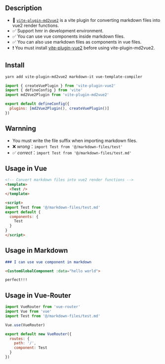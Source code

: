 ## Description

- 🌟 [`vite-plugin-md2vue2`](https://www.npmjs.com/package/vite-plugin-md2vue2) is a vite plugin for converting markdown files into vue2 render functions.
- ✅ Support hmr in development environment.
- ✅ You can use vue components inside markdown files.
- ✅ You can also use markdown files as components in vue files.
- ❗ You must install [vite-plugin-vue2](https://github.com/underfin/vite-plugin-vue2) before using vite-plugin-md2vue2.

## Install

```bash
yarn add vite-plugin-md2vue2 markdown-it vue-template-compiler
```

```js
import { createVuePlugin } from 'vite-plugin-vue2'
import { defineConfig } from 'vite'
import md2Vue2Plugin from 'vite-plugin-md2vue2'

export default defineConfig({
  plugins: [md2Vue2Plugin(), createVuePlugin()]
})
```

## Warnning

- You must write the file suffix when importing markdown files.
- ❌ *wrong*：`import Test from '@/markdown-files/test'`
- ✅ *correct*：`import Test from '@/markdown-files/test.md'`

## Usage in Vue

```html
<!-- Convert markdown files into vue2 render functions -->
<template>
  <Test />
</template>

<script>
import Test from '@/markdown-files/test.md'
export default {
  components: {
    Test
  }
}
</script>
```

## Usage in Markdown

```md
### I can use vue component in markdown

<CustomGlobalComponent :data="hello world">

perfect!!!
```

## Usage in Vue-Router

```js
import VueRouter from 'vue-router'
import Vue from 'vue'
import Test from '@/markdown-files/test.md'

Vue.use(VueRouter)

export default new VueRouter({
  routes: {
    path: '/',
    component: Test
  }
})
```